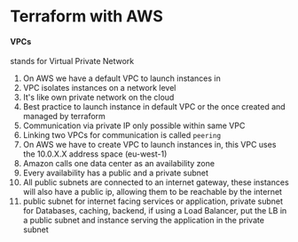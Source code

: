 # Terraform with AWS

#### VPCs

stands for Virtual Private Network

1. On AWS we have a default VPC to launch instances in
2. VPC isolates instances on a network level
3. It's like own private network on the cloud
4. Best practice to launch instance in default VPC or the once created and managed by terraform
5. Communication via private IP only possible within same VPC
6. Linking two VPCs for communication is called `peering`
7. On AWS we have to create VPC to launch instances in, this VPC uses the 10.0.X.X address space (eu-west-1)
8. Amazon calls one data center as an availability zone
9. Every availability has a public and a private subnet
10. All public subnets are connected to an internet gateway, these instances will also have a public ip, allowing them to be reachable by the internet
11. public subnet for internet facing services or application, private subnet for Databases, caching, backend, if using a Load Balancer, put the LB in a public subnet and instance serving the application in the private subnet
